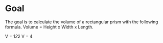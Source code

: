 # Goal
The goal is to calculate the volume of a rectangular prism with the following formula.
Volume = Height x Width x Length.

V = 1*2*2
V = 4